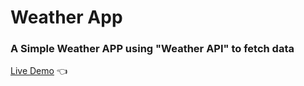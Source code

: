 # Weather App

### A Simple Weather APP using "Weather API" to fetch data

[Live Demo](https://my-weather-app-odin.netlify.app/) :point_left:
